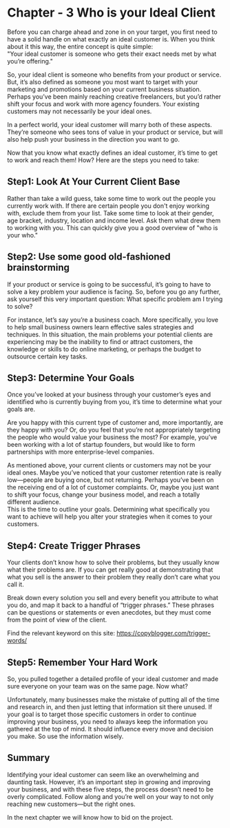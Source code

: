 # Chapter - 3 Who is your Ideal Client

Before you can charge ahead and zone in on your target, you first need to have a solid handle on what exactly an ideal customer is. When you think about it this way, the entire concept is quite simple:\
 "Your ideal customer is someone who gets their exact needs met by what you’re offering."

 So, your ideal client is someone who benefits from your product or service. But, it’s also defined as someone you most want to target with your marketing and promotions based on your current business situation. Perhaps you’ve been mainly reaching creative freelancers, but you’d rather shift your focus and work with more agency founders. Your existing customers may not necessarily be your ideal ones.

In a perfect world, your ideal customer will marry both of these aspects. They’re someone who sees tons of value in your product or service, but will also help push your business in the direction you want to go.

Now that you know what exactly defines an ideal customer, it’s time to get to work and reach them! How? Here are the steps you need to take:

## Step1: Look At Your Current Client Base

Rather than take a wild guess, take some time to work out the people you currently work with. If there are certain people you don't enjoy working with, exclude them from your list. Take some time to look at their gender, age bracket, industry, location and income level. Ask them what drew them to working with you. This can quickly give you a good overview of "who is your who."

## Step2: Use some good old-fashioned brainstorming
If your product or service is going to be successful, it’s going to have to solve a key problem your audience is facing. So, before you go any further, ask yourself this very important question: What specific problem am I trying to solve?

For instance, let’s say you’re a business coach. More specifically, you love to help small business owners learn effective sales strategies and techniques. In this situation, the main problems your potential clients are experiencing may be the inability to find or attract customers, the knowledge or skills to do online marketing, or perhaps the budget to outsource certain key tasks.

## Step3: Determine Your Goals
Once you’ve looked at your business through your customer’s eyes and identified who is currently buying from you, it’s time to determine what your goals are.

Are you happy with this current type of customer and, more importantly, are they happy with you? Or, do you feel that you’re not appropriately targeting the people who would value your business the most? For example, you’ve been working with a lot of startup founders, but would like to form partnerships with more enterprise-level companies.

As mentioned above, your current clients or customers may not be your ideal ones. Maybe you’ve noticed that your customer retention rate is really low—people are buying once, but not returning. Perhaps you’ve been on the receiving end of a lot of customer complaints. Or, maybe you just want to shift your focus, change your business model, and reach a totally different audience.\
This is the time to outline your goals. Determining what specifically you want to achieve will help you alter your strategies when it comes to your customers. 

## Step4: Create Trigger Phrases

Your clients don’t know how to solve their problems, but they usually know what their problems are. If you can get really good at demonstrating that what you sell is the answer to their problem they really don’t care what you call it.

Break down every solution you sell and every benefit you attribute to what you do, and map it back to a handful of “trigger phrases.” These phrases can be questions or statements or even anecdotes, but they must come from the point of view of the client.

Find the relevant keyword on this site: https://copyblogger.com/trigger-words/

## Step5: Remember Your Hard Work
So, you pulled together a detailed profile of your ideal customer and made sure everyone on your team was on the same page. Now what?

Unfortunately, many businesses make the mistake of putting all of the time and research in, and then just letting that information sit there unused. If your goal is to target those specific customers in order to continue improving your business, you need to always keep the information you gathered at the top of mind. It should influence every move and decision you make. So use the information wisely.

## Summary 
Identifying your ideal customer can seem like an overwhelming and daunting task. However, it’s an important step in growing and improving your business, and with these five steps, the process doesn’t need to be overly complicated. Follow along and you’re well on your way to not only reaching new customers—but the right ones.

In the next chapter we will know how to bid on the project.